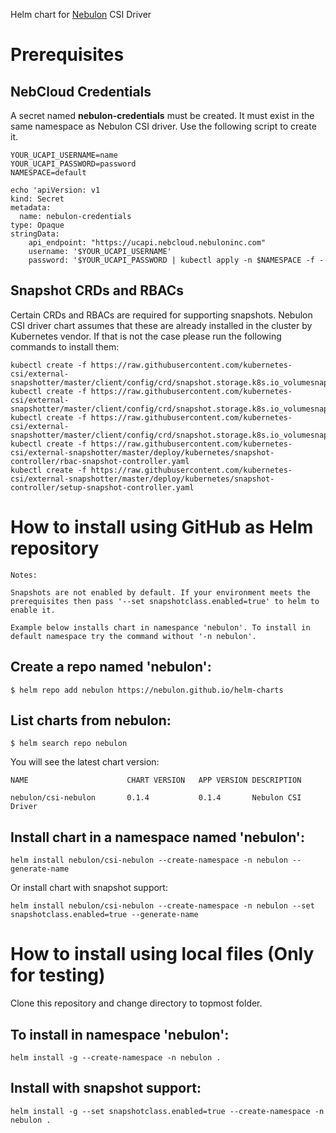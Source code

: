 Helm chart for [Nebulon](https://nebulon.com/) CSI Driver


# Prerequisites

## NebCloud Credentials
A secret named **nebulon-credentials** must be created. It must exist in the same namespace as Nebulon CSI driver. Use the following script to create it.

```
YOUR_UCAPI_USERNAME=name
YOUR_UCAPI_PASSWORD=password
NAMESPACE=default

echo 'apiVersion: v1
kind: Secret
metadata:
  name: nebulon-credentials
type: Opaque
stringData:
    api_endpoint: "https://ucapi.nebcloud.nebuloninc.com"
    username: '$YOUR_UCAPI_USERNAME'
    password: '$YOUR_UCAPI_PASSWORD | kubectl apply -n $NAMESPACE -f -
```

## Snapshot CRDs and RBACs
Certain CRDs and RBACs are required for supporting snapshots. Nebulon CSI driver chart assumes that these are already installed in the cluster by Kubernetes vendor. If that is not the case please run the following commands to install them:
  
```
kubectl create -f https://raw.githubusercontent.com/kubernetes-csi/external-snapshotter/master/client/config/crd/snapshot.storage.k8s.io_volumesnapshotclasses.yaml
kubectl create -f https://raw.githubusercontent.com/kubernetes-csi/external-snapshotter/master/client/config/crd/snapshot.storage.k8s.io_volumesnapshotcontents.yaml
kubectl create -f https://raw.githubusercontent.com/kubernetes-csi/external-snapshotter/master/client/config/crd/snapshot.storage.k8s.io_volumesnapshots.yaml
kubectl create -f https://raw.githubusercontent.com/kubernetes-csi/external-snapshotter/master/deploy/kubernetes/snapshot-controller/rbac-snapshot-controller.yaml
kubectl create -f https://raw.githubusercontent.com/kubernetes-csi/external-snapshotter/master/deploy/kubernetes/snapshot-controller/setup-snapshot-controller.yaml
```

# How to install using GitHub as Helm repository
`Notes:`

  `Snapshots are not enabled by default. If your environment meets the prerequisites then pass '--set snapshotclass.enabled=true' to helm to enable it.`

  `Example below installs chart in namespance 'nebulon'. To install in default namespace try the command without '-n nebulon'.`
## Create a repo named 'nebulon':
  
  ```
  $ helm repo add nebulon https://nebulon.github.io/helm-charts
  ```

## List charts from nebulon:
  
  ```
  $ helm search repo nebulon
  ```

  You will see the latest chart version:

  ```
  NAME                     	CHART VERSION	APP VERSION	DESCRIPTION
  ```

  ```
  nebulon/csi-nebulon      	0.1.4        	0.1.4      	Nebulon CSI Driver
  ```

## Install chart in a namespace named 'nebulon':

  ```
  helm install nebulon/csi-nebulon --create-namespace -n nebulon --generate-name
  ```

  Or install chart with snapshot support:
  
  ```
  helm install nebulon/csi-nebulon --create-namespace -n nebulon --set snapshotclass.enabled=true --generate-name
  ```
 



# How to install using local files (Only for testing)
Clone this repository and change directory to topmost folder.

## To install in namespace 'nebulon':
```
helm install -g --create-namespace -n nebulon .
```

## Install with snapshot support:
```
helm install -g --set snapshotclass.enabled=true --create-namespace -n nebulon .
```